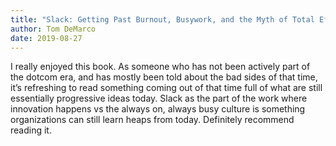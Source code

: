 ```yaml
---
title: "Slack: Getting Past Burnout, Busywork, and the Myth of Total Efficiency"
author: Tom DeMarco
date: 2019-08-27
---
```


I really enjoyed this book. As someone who has not been actively part of the dotcom era, and has mostly been told about the bad sides of that time, it’s refreshing to read something coming out of that time full of what are still essentially progressive ideas today. Slack as the part of the work where innovation happens vs the always on, always busy culture is something organizations can still learn heaps from today. Definitely recommend reading it.
